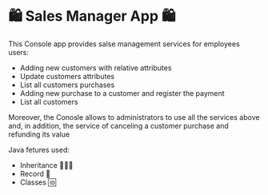 # 🛍️ Sales Manager App 🛍️ #

This Console app provides salse management services for employees users:

- Adding new customers with relative attributes 
- Update customers attributes 
- List all customers purchases 
- Adding new purchase to a customer and register the payment 
- List all customers 

Moreover, the Conosle allows to administrators to use all the services above and, in addition, the service of canceling a customer purchase and refunding its value 

Java fetures used:
- Inheritance 🧑‍🤝‍🧑
- Record 💾
- Classes 🆔

